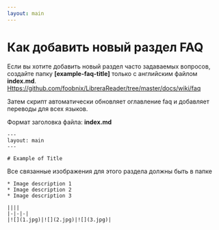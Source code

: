 ```yaml
---
layout: main
---
```


# Как добавить новый раздел FAQ

Если вы хотите добавить новый раздел часто задаваемых вопросов, создайте папку **[example-faq-title]** только с английским файлом **index.md**.
[Https://github.com/foobnix/LibreraReader/tree/master/docs/wiki/faq](https://github.com/foobnix/LibreraReader/tree/master/docs/wiki/faq)

Затем скрипт автоматически обновляет оглавление faq и добавляет переводы для всех языков.

Формат заголовка файла: **index.md**

```
---
layout: main
---

# Example of Title
```

Все связанные изображения для этого раздела должны быть в папке

```
* Image description 1
* Image description 2
* Image description 3

||||
|-|-|-|
|![](1.jpg)|![](2.jpg)|![](3.jpg)|
```
